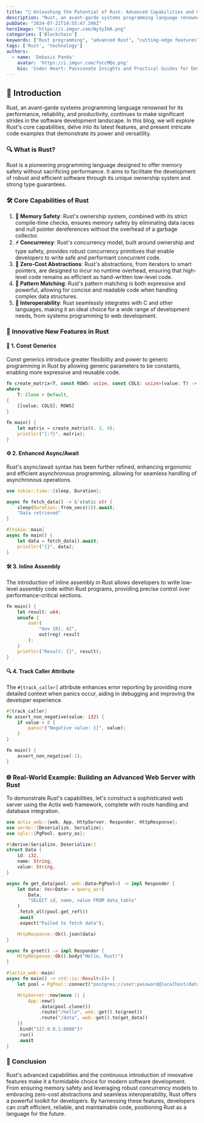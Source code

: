 ```yaml
---
title: "🚀 Unleashing the Potential of Rust: Advanced Capabilities and Cutting-Edge Features with In-Depth Code Examples"
description: "Rust, an avant-garde systems programming language renowned for its performance, reliability, and productivity, continues to make significant strides in the software development landscape."
pubDate: "2024-07-21T14:55:47.348Z"
heroImage: "https://i.imgur.com/Wy3yIHA.png"
categories: ['Blockchain']
keywords: ["Rust programming", "advanced Rust", "cutting-edge features", "Rust capabilities", "in-depth code examples", "systems programming", "memory safety", "performance optimization", "Rust tutorials", "concurrency in Rust"]
tags: ['Rust', 'technology']
authors:
  - name: 'Debasis Panda'
    avatar: 'https://i.imgur.com/foccMQo.png'
    bio: 'Coder Heart: Passionate Insights and Practical Guides for Developers'
---
```


## 🚀 Introduction

Rust, an avant-garde systems programming language renowned for its performance, reliability, and productivity, continues to make significant strides in the software development landscape. In this blog, we will explore Rust's core capabilities, delve into its latest features, and present intricate code examples that demonstrate its power and versatility.

### 🔍 What is Rust?

Rust is a pioneering programming language designed to offer memory safety without sacrificing performance. It aims to facilitate the development of robust and efficient software through its unique ownership system and strong type guarantees.

### 🛠️ Core Capabilities of Rust

1. **🧠 Memory Safety**: Rust's ownership system, combined with its strict compile-time checks, ensures memory safety by eliminating data races and null pointer dereferences without the overhead of a garbage collector.
2. **⚡ Concurrency**: Rust's concurrency model, built around ownership and type safety, provides robust concurrency primitives that enable developers to write safe and performant concurrent code.
3. **🔄 Zero-Cost Abstractions**: Rust's abstractions, from iterators to smart pointers, are designed to incur no runtime overhead, ensuring that high-level code remains as efficient as hand-written low-level code.
4. **🧩 Pattern Matching**: Rust's pattern matching is both expressive and powerful, allowing for concise and readable code when handling complex data structures.
5. **🔗 Interoperability**: Rust seamlessly integrates with C and other languages, making it an ideal choice for a wide range of development needs, from systems programming to web development.

### 🌟 Innovative New Features in Rust

#### 🧮 1. Const Generics

Const generics introduce greater flexibility and power to generic programming in Rust by allowing generic parameters to be constants, enabling more expressive and reusable code.

```rust
fn create_matrix<T, const ROWS: usize, const COLS: usize>(value: T) -> [[T; COLS]; ROWS]
where
    T: Clone + Default,
{
    [[value; COLS]; ROWS]
}

fn main() {
    let matrix = create_matrix(0, 3, 4);
    println!("{:?}", matrix);
}
```

#### ⚙️ 2. Enhanced Async/Await

Rust's async/await syntax has been further refined, enhancing ergonomic and efficient asynchronous programming, allowing for seamless handling of asynchronous operations.

```rust
use tokio::time::{sleep, Duration};

async fn fetch_data() -> &'static str {
    sleep(Duration::from_secs(2)).await;
    "Data retrieved"
}

#[tokio::main]
async fn main() {
    let data = fetch_data().await;
    println!("{}", data);
}
```

#### 🛠️ 3. Inline Assembly

The introduction of inline assembly in Rust allows developers to write low-level assembly code within Rust programs, providing precise control over performance-critical sections.

```rust
fn main() {
    let result: u64;
    unsafe {
        asm!(
            "mov {0}, 42",
            out(reg) result
        );
    }
    println!("Result: {}", result);
}
```

#### 🔍 4. Track Caller Attribute

The `#[track_caller]` attribute enhances error reporting by providing more detailed context when panics occur, aiding in debugging and improving the developer experience.

```rust
#[track_caller]
fn assert_non_negative(value: i32) {
    if value < 0 {
        panic!("Negative value: {}", value);
    }
}

fn main() {
    assert_non_negative(-1);
}
```

### 🌐 Real-World Example: Building an Advanced Web Server with Rust

To demonstrate Rust's capabilities, let's construct a sophisticated web server using the Actix web framework, complete with route handling and database integration.

```rust
use actix_web::{web, App, HttpServer, Responder, HttpResponse};
use serde::{Deserialize, Serialize};
use sqlx::{PgPool, query_as};

#[derive(Serialize, Deserialize)]
struct Data {
    id: i32,
    name: String,
    value: String,
}

async fn get_data(pool: web::Data<PgPool>) -> impl Responder {
    let data: Vec<Data> = query_as!(
        Data,
        "SELECT id, name, value FROM data_table"
    )
    .fetch_all(pool.get_ref())
    .await
    .expect("Failed to fetch data");

    HttpResponse::Ok().json(data)
}

async fn greet() -> impl Responder {
    HttpResponse::Ok().body("Hello, Rust!")
}

#[actix_web::main]
async fn main() -> std::io::Result<()> {
    let pool = PgPool::connect("postgres://user:password@localhost/database").await.unwrap();

    HttpServer::new(move || {
        App::new()
            .data(pool.clone())
            .route("/hello", web::get().to(greet))
            .route("/data", web::get().to(get_data))
    })
    .bind("127.0.0.1:8080")?
    .run()
    .await
}
```

### 🏁 Conclusion

Rust's advanced capabilities and the continuous introduction of innovative features make it a formidable choice for modern software development. From ensuring memory safety and leveraging robust concurrency models to embracing zero-cost abstractions and seamless interoperability, Rust offers a powerful toolkit for developers. By harnessing these features, developers can craft efficient, reliable, and maintainable code, positioning Rust as a language for the future.